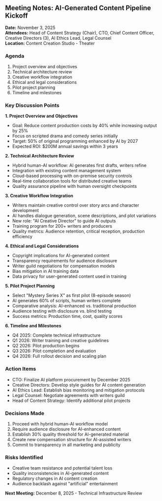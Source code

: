 ## Meeting Notes: AI-Generated Content Pipeline Kickoff

**Date:** November 3, 2025  
**Attendees:** Head of Content Strategy (Chair), CTO, Chief Content Officer, Creative Directors (3), AI Ethics Lead, Legal Counsel  
**Location:** Content Creation Studio - Theater  

### Agenda
1. Project overview and objectives
2. Technical architecture review
3. Creative workflow integration
4. Ethical and legal considerations
5. Pilot project planning
6. Timeline and milestones

### Key Discussion Points

**1. Project Overview and Objectives**  
- Goal: Reduce content production costs by 40% while increasing output by 25%
- Focus on scripted drama and comedy series initially
- Target: 50% of original programming enhanced by AI by 2027
- Expected ROI: $200M annual savings within 3 years

**2. Technical Architecture Review**  
- Hybrid human-AI workflow: AI generates first drafts, writers refine
- Integration with existing content management system
- Cloud-based processing with on-premise security controls
- Real-time collaboration tools for distributed creative teams
- Quality assurance pipeline with human oversight checkpoints

**3. Creative Workflow Integration**  
- Writers maintain creative control over story arcs and character development
- AI handles dialogue generation, scene descriptions, and plot variations
- New role: "AI Creative Director" to guide AI outputs
- Training program for 200+ writers and producers
- Quality metrics: Audience retention, critical reception, production efficiency

**4. Ethical and Legal Considerations**  
- Copyright implications for AI-generated content
- Transparency requirements for audience disclosure
- Writer guild negotiations for compensation models
- Bias mitigation in AI training data
- Data privacy for user-generated content used in training

**5. Pilot Project Planning**  
- Select "Mystery Series X" as first pilot (8-episode season)
- AI generates 60% of scripts, human writers complete
- Comparative analysis: AI-enhanced vs. traditional production
- Audience testing with disclosure vs. blind testing
- Success metrics: Production time, cost, quality scores

**6. Timeline and Milestones**  
- Q4 2025: Complete technical infrastructure
- Q1 2026: Writer training and creative guidelines
- Q2 2026: Pilot production begins
- Q3 2026: Pilot completion and evaluation
- Q4 2026: Full rollout decision and scaling plan

### Action Items
- CTO: Finalize AI platform procurement by December 2025
- Creative Directors: Develop style guides for AI content generation
- AI Ethics Lead: Establish bias monitoring and mitigation protocols
- Legal Counsel: Negotiate agreements with writers guild
- Head of Content Strategy: Identify additional pilot projects

### Decisions Made
1. Proceed with hybrid human-AI workflow model
2. Require audience disclosure for AI-enhanced content
3. Establish 30% quality threshold for AI-generated material
4. Create new compensation structure for AI-assisted writers
5. Commit to transparency in all marketing and publicity

### Risks Identified
- Creative team resistance and potential talent loss
- Quality inconsistencies in AI-generated content
- Regulatory changes in AI content creation
- Audience backlash against "artificial" entertainment

**Next Meeting:** December 8, 2025 - Technical Infrastructure Review